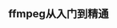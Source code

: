 <!--
 * @Author: xiuquanxu
 * @Company: kaochong
 * @Date: 2021-03-22 00:43:18
 * @LastEditors: xiuquanxu
 * @LastEditTime: 2021-03-22 00:43:36
-->
## ffmpeg从入门到精通  

